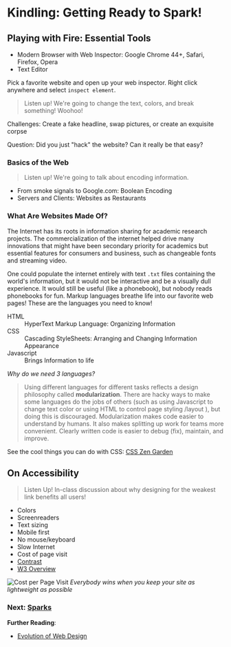 # Kindling: Getting Ready to Spark!

## Playing with Fire: Essential Tools
+ Modern Browser with Web Inspector: Google Chrome 44+, Safari, Firefox, Opera
+ Text Editor

Pick a favorite website and open up your web inspector. Right click anywhere and select `inspect element`.

> Listen up! We're going to change the text, colors, and break something! Woohoo!

Challenges: Create a fake headline, swap pictures, or create an exquisite corpse

Question: Did you just "hack" the website? Can it really be that easy? 

### Basics of the Web

> Listen up! We're going to talk about encoding information.

+ From smoke signals to Google.com: Boolean Encoding
+ Servers and Clients: Websites as Restaurants

### What Are Websites Made Of?

The Internet has its roots in information sharing for academic research projects. The commercialization of the internet helped drive many innovations that might have been secondary priority for academics but essential features for consumers and business, such as changeable fonts and streaming video. 

One could populate the internet entirely with text `.txt` files containing the world's information, but it would not be interactive and be a visually dull experience. It would still be useful (like a phonebook), but nobody reads phonebooks for fun. Markup languages breathe life into our favorite web pages! These are the languages you need to know!

<dl>
  <dt>HTML</dt>
  <dd>HyperText Markup Language: Organizing Information</dd>  
  <dt>CSS</dt>
  <dd>Cascading StyleSheets: Arranging and Changing Information Appearance</dd>  
  <dt>Javascript</dt>
  <dd>Brings Information to life</dd>
</dl>

_Why do we need 3 languages?_
> Using different languages for different tasks reflects a design philosophy called **modularization**. There are hacky ways to make some languages do the jobs of others (such as using Javascript to change text color or using HTML to control page styling /layout ), but doing this is discouraged. Modularization makes code easier to understand by humans. It also makes splitting up work for teams more convenient. Clearly written code is easier to debug (fix), maintain, and improve.  

See the cool things you can do with CSS: [CSS Zen Garden](http://www.csszengarden.com/)

## On Accessibility 

> Listen Up! In-class discussion about why designing for the weakest link benefits all users!

+ Colors
+ Screenreaders
+ Text sizing
+ Mobile first
+ No mouse/keyboard
+ Slow Internet
+ Cost of page visit
+ [Contrast](http://contrast-finder.tanaguru.com/)
+ [W3 Overview](https://www.quotes.uk.com/web-design/accessibility.php)

![Cost per Page Visit](https://blog.cloudflare.com/content/images/image04_4.png)
_Everybody wins when you keep your site as lightweight as possible_

### Next: [Sparks][sparks]

**Further Reading**: 
+ [Evolution of Web Design](http://sixrevisions.com/web_design/the-evolution-of-web-design/)

[kindling]: https://github.com/hydrosquall/sparky-website-tutorial/blob/master/course-notes/kindling.md
[sparks]: https://github.com/hydrosquall/sparky-website-tutorial/blob/master/course-notes/sparks.md
[ignition]: https://github.com/hydrosquall/sparky-website-tutorial/blob/master/course-notes/ignition.md
